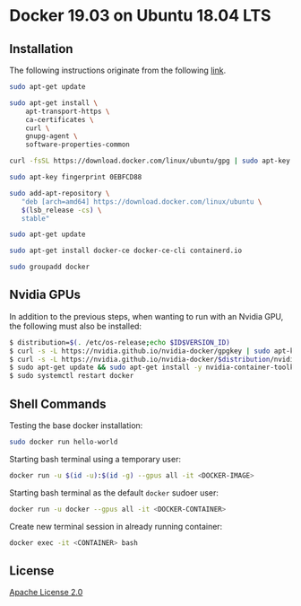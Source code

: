 # Docker 19.03 on Ubuntu 18.04 LTS

## Installation

The following instructions originate from the following [link](https://docs.docker.com/install/linux/docker-ce/ubuntu/).

```bash
sudo apt-get update
```

```bash
sudo apt-get install \
    apt-transport-https \
    ca-certificates \
    curl \
    gnupg-agent \
    software-properties-common
```

```bash
curl -fsSL https://download.docker.com/linux/ubuntu/gpg | sudo apt-key add -
```

```bash
sudo apt-key fingerprint 0EBFCD88
```

```bash
sudo add-apt-repository \
   "deb [arch=amd64] https://download.docker.com/linux/ubuntu \
   $(lsb_release -cs) \
   stable"
```

```bash
sudo apt-get update
```

```bash
sudo apt-get install docker-ce docker-ce-cli containerd.io
```

```bash
sudo groupadd docker
```

## Nvidia GPUs

In addition to the previous steps, when wanting to run with an Nvidia GPU, the following must also be installed:
```bash
$ distribution=$(. /etc/os-release;echo $ID$VERSION_ID)
$ curl -s -L https://nvidia.github.io/nvidia-docker/gpgkey | sudo apt-key add -
$ curl -s -L https://nvidia.github.io/nvidia-docker/$distribution/nvidia-docker.list | sudo tee /etc/apt/sources.list.d/nvidia-docker.list
$ sudo apt-get update && sudo apt-get install -y nvidia-container-toolkit
$ sudo systemctl restart docker

```

## Shell Commands

Testing the base docker installation:
```bash
sudo docker run hello-world
```

Starting bash terminal using a temporary user:
```bash
docker run -u $(id -u):$(id -g) --gpus all -it <DOCKER-IMAGE>
```

Starting bash terminal as the default `docker` sudoer user:
```bash
docker run -u docker --gpus all -it <DOCKER-CONTAINER>
```

Create new terminal session in already running container:
```bash
docker exec -it <CONTAINER> bash
```

## License

[Apache License 2.0](LICENSE)
